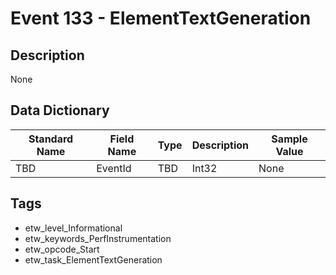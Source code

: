 # Event 133 - ElementTextGeneration

## Description
None

## Data Dictionary
|Standard Name|Field Name|Type|Description|Sample Value|
|---|---|---|---|---|
|TBD|EventId|TBD|Int32|None|None|

## Tags
* etw_level_Informational
* etw_keywords_PerfInstrumentation
* etw_opcode_Start
* etw_task_ElementTextGeneration